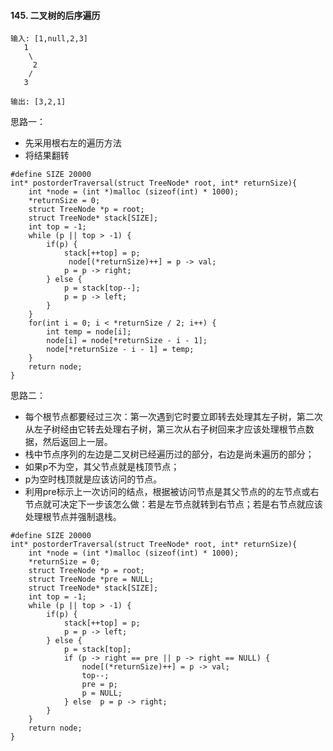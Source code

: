 #### 145. 二叉树的后序遍历

```
输入: [1,null,2,3]  
   1
    \
     2
    /
   3 

输出: [3,2,1]

```
思路一：
* 先采用根右左的遍历方法
* 将结果翻转

```
#define SIZE 20000
int* postorderTraversal(struct TreeNode* root, int* returnSize){
    int *node = (int *)malloc (sizeof(int) * 1000);
    *returnSize = 0;
    struct TreeNode *p = root;
    struct TreeNode* stack[SIZE];
    int top = -1;
    while (p || top > -1) {
        if(p) {
            stack[++top] = p;
             node[(*returnSize)++] = p -> val;
            p = p -> right; 
        } else {
            p = stack[top--];
            p = p -> left;
        }
    }
    for(int i = 0; i < *returnSize / 2; i++) {
        int temp = node[i];
        node[i] = node[*returnSize - i - 1];
        node[*returnSize - i - 1] = temp;
    }
    return node;
}
```

思路二：

* 每个根节点都要经过三次：第一次遇到它时要立即转去处理其左子树，第二次从左子树经由它转去处理右子树，第三次从右子树回来才应该处理根节点数据，然后返回上一层。
* 栈中节点序列的左边是二叉树已经遍历过的部分，右边是尚未遍历的部分；
* 如果p不为空，其父节点就是栈顶节点；
* p为空时栈顶就是应该访问的节点。
* 利用pre标示上一次访问的结点，根据被访问节点是其父节点的的左节点或右节点就可决定下一步该怎么做：若是左节点就转到右节点；若是右节点就应该处理根节点并强制退栈。

```
#define SIZE 20000
int* postorderTraversal(struct TreeNode* root, int* returnSize){
    int *node = (int *)malloc (sizeof(int) * 1000);
    *returnSize = 0;
    struct TreeNode *p = root;
    struct TreeNode *pre = NULL;
    struct TreeNode* stack[SIZE];
    int top = -1;
    while (p || top > -1) {
        if(p) {
            stack[++top] = p;
            p = p -> left; 
        } else {
            p = stack[top];
            if (p -> right == pre || p -> right == NULL) {
                node[(*returnSize)++] = p -> val;
                top--;
                pre = p;
                p = NULL;
            } else  p = p -> right;
        }
    }
    return node;
}
```
